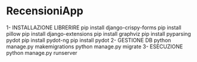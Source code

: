 # RecensioniApp
1- INSTALLAZIONE LIBRERIRE
	pip install django-crispy-forms
	pip install pillow
	pip install django-extensions
	pip install graphviz
	pip install pyparsing pydot
	pip install pydot-ng
	pip install pydot
2- GESTIONE DB
	python manage.py makemigrations
	python manage.py migrate
3- ESECUZIONE
	python manage.py runserver